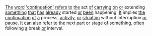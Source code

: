 [The](./the.md) [word](./word.md) ['continuation'](./continuation.md) [refers](./refers.md) [to](./to.md) [the](./the.md) act [of](./of.md) [carrying](./carrying.md) [on](./on.md) [or](./or.md) extending [something](./something.md) [that](./that.md) [has](./has.md) [already](./already.md) started [or](./or.md) [been](./been.md) happening. [It](./it.md) implies [the](./the.md) [continuation](./continuation.md) [of](./of.md) [a](./a.md) process, [activity,](./activity.md) [or](./or.md) [situation](./situation.md) without interruption [or](./or.md) pause. [It](./it.md) [can](./can.md) [also](./also.md) [refer](./refer.md) [to](./to.md) [the](./the.md) next [part](./part.md) [or](./or.md) stage [of](./of.md) [something,](./something.md) [often](./often.md) following [a](./a.md) break [or](./or.md) interval.